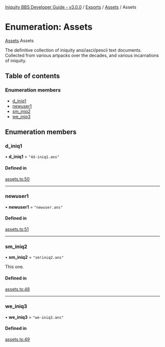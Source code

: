 [Iniquity BBS Developer Guide - v3.0.0](../README.md) / [Exports](../modules.md) / [Assets](../modules/Assets.md) / Assets

# Enumeration: Assets

[Assets](../modules/Assets.md).Assets

The definitive collection of iniquity ansi/asci/pescii text documents.
Collected from various artpacks over the decades, and various incarnations of iniquity.

## Table of contents

### Enumeration members

- [d\_iniq1](Assets.Assets-1.md#d_iniq1)
- [newuser1](Assets.Assets-1.md#newuser1)
- [sm\_iniq2](Assets.Assets-1.md#sm_iniq2)
- [we\_iniq3](Assets.Assets-1.md#we_iniq3)

## Enumeration members

### d\_iniq1

• **d\_iniq1** = `"4d-iniq1.ans"`

#### Defined in

[assets.ts:50](https://github.com/iniquitybbs/iniquity/blob/25a281e/packages/core/src/assets.ts#L50)

___

### newuser1

• **newuser1** = `"newuser.ans"`

#### Defined in

[assets.ts:51](https://github.com/iniquitybbs/iniquity/blob/25a281e/packages/core/src/assets.ts#L51)

___

### sm\_iniq2

• **sm\_iniq2** = `"sm!iniq2.ans"`

This one.

#### Defined in

[assets.ts:48](https://github.com/iniquitybbs/iniquity/blob/25a281e/packages/core/src/assets.ts#L48)

___

### we\_iniq3

• **we\_iniq3** = `"we-iniq3.ans"`

#### Defined in

[assets.ts:49](https://github.com/iniquitybbs/iniquity/blob/25a281e/packages/core/src/assets.ts#L49)

